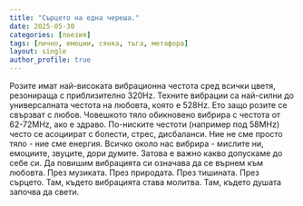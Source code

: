 ```yaml
---
title: "Сърцето на една череша."
date: 2025-05-30
categories: [поезия]
tags: [лично, емоции, сянка, тъга, метафора]
layout: single
author_profile: true
---
```


Розите имат най-високата вибрационна честота сред всички цветя, резонираща с приблизително 320Hz. Техните вибрации са най-силни до универсалната честота на любовта, която е 528Hz. Ето защо розите се свързват с любов.
Човешкото тяло обикновено вибрира с честота от 62-72MHz, ако е здраво. По-ниските честоти (например под 58MHz) често се асоциират с болести, стрес, дисбаланси.
Ние не сме просто тяло - ние сме енергия. Всичко около нас вибрира - мислите ни, емоциите, звуците, дори думите. Затова е важно какво допускаме до себе си.
Да повишим вибрацията си означава да се върнем към любовта. През музиката. През природата. През тишината. През сърцето. Там, където вибрацията става молитва. Там, където душата започва да свети.